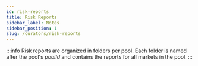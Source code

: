 ```yaml
---
id: risk-reports
title: Risk Reports
sidebar_label: Notes
sidebar_position: 1
slug: /curators/risk-reports
---
```


:::info
Risk reports are organized in folders per pool. Each folder is named after the pool's _poolId_ and contains the reports for all markets in the pool.
:::